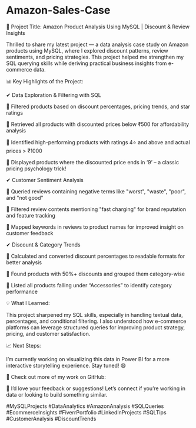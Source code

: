 # Amazon-Sales-Case

🚀 Project Title: Amazon Product Analysis Using MySQL | Discount & Review Insights

Thrilled to share my latest project — a data analysis case study on Amazon products using MySQL, where I explored discount patterns, review sentiments, and pricing strategies. This project helped me strengthen my SQL querying skills while deriving practical business insights from e-commerce data.

📊 Key Highlights of the Project:

✔ Data Exploration & Filtering with SQL

🔹 Filtered products based on discount percentages, pricing trends, and star ratings

🔹 Retrieved all products with discounted prices below ₹500 for affordability analysis

🔹 Identified high-performing products with ratings 4⭐ and above and actual prices > ₹1000

🔹 Displayed products where the discounted price ends in ‘9’ – a classic pricing psychology trick!

✔ Customer Sentiment Analysis

🔹 Queried reviews containing negative terms like "worst", "waste", "poor", and "not good"

🔹 Filtered review contents mentioning "fast charging" for brand reputation and feature tracking

🔹 Mapped keywords in reviews to product names for improved insight on customer feedback

✔ Discount & Category Trends

🔹 Calculated and converted discount percentages to readable formats for better analysis

🔹 Found products with 50%+ discounts and grouped them category-wise

🔹 Listed all products falling under “Accessories” to identify category performance

💡 What I Learned:

This project sharpened my SQL skills, especially in handling textual data, percentages, and conditional filtering. I also understood how e-commerce platforms can leverage structured queries for improving product strategy, pricing, and customer satisfaction.

📈 Next Steps:

I’m currently working on visualizing this data in Power BI for a more interactive storytelling experience. Stay tuned! 😄

🔗 Check out more of my work on GitHub:

💬 I’d love your feedback or suggestions! Let’s connect if you’re working in data or looking to build something similar.

#MySQLProjects #DataAnalytics #AmazonAnalysis #SQLQueries #EcommerceInsights #FiverrPortfolio #LinkedInProjects #SQLTips #CustomerAnalysis #DiscountTrends
